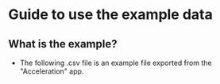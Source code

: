 # Guide to use the example data

## What is the example?
- The following .csv file is an example file exported from the "Acceleration" app. 
